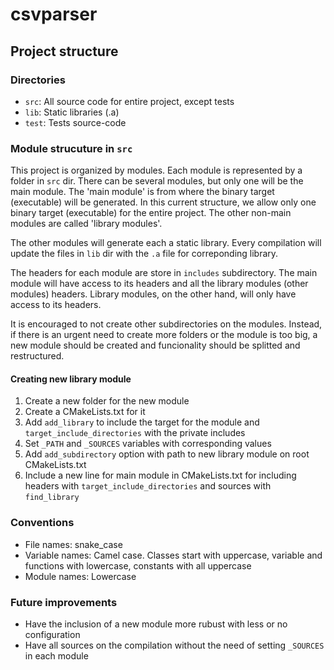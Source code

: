 # csvparser

## Project structure

### Directories
- `src`: All source code for entire project, except tests
- `lib`: Static libraries (.a)
- `test`: Tests source-code

### Module strucuture in `src`

This project is organized by modules. Each module is represented by a folder in `src` dir. There can be several modules, but only one will be the main module. The 'main module' is from where the binary target (executable) will be generated. In this current structure, we allow only one binary target (executable) for the entire project. The other non-main modules are called 'library modules'.

The other modules will generate each a static library. Every compilation will update the files in `lib` dir with the `.a` file for correponding library.

The headers for each module are store in `includes` subdirectory. The main module will have access to its headers and all the library modules (other modules) headers. Library modules, on the other hand, will only have access to its headers.

It is encouraged to not create other subdirectories on the modules. Instead, if there is an urgent need to create more folders or the module is too big, a new module should be created and funcionality should be splitted and restructured.

#### Creating new library module

1. Create a new folder for the new module
1. Create a CMakeLists.txt for it
1. Add `add_library` to include the target for the module and `target_include_directories` with the private includes
1. Set `_PATH` and `_SOURCES` variables with corresponding values
1. Add `add_subdirectory` option with path to new library module on root CMakeLists.txt
1. Include a new line for main module in CMakeLists.txt for including headers with `target_include_directories` and sources with `find_library`

### Conventions

- File names: snake_case
- Variable names: Camel case. Classes start with uppercase, variable and functions with lowercase, constants with all uppercase
- Module names: Lowercase

### Future improvements

- Have the inclusion of a new module more rubust with less or no configuration
- Have all sources on the compilation without the need of setting `_SOURCES` in each module
